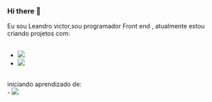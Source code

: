 ### Hi there 👋

Eu sou Leandro victor,sou programador Front end , atualmente estou  criando projetos com:
<br>
<br>
- <img src="https://img.shields.io/badge/HTML5-E34F26?style=for-the-badge&logo=html5&logoColor=white"/>
- <img src="https://img.shields.io/badge/CSS3-1572B6?style=for-the-badge&logo=css3&logoColor=white"/>
<br>
iniciando aprendizado de:
<br>
- <img src="https://img.shields.io/badge/JavaScript-F7DF1E?style=for-the-badge&logo=javascript&logoColor=black"/>
  
